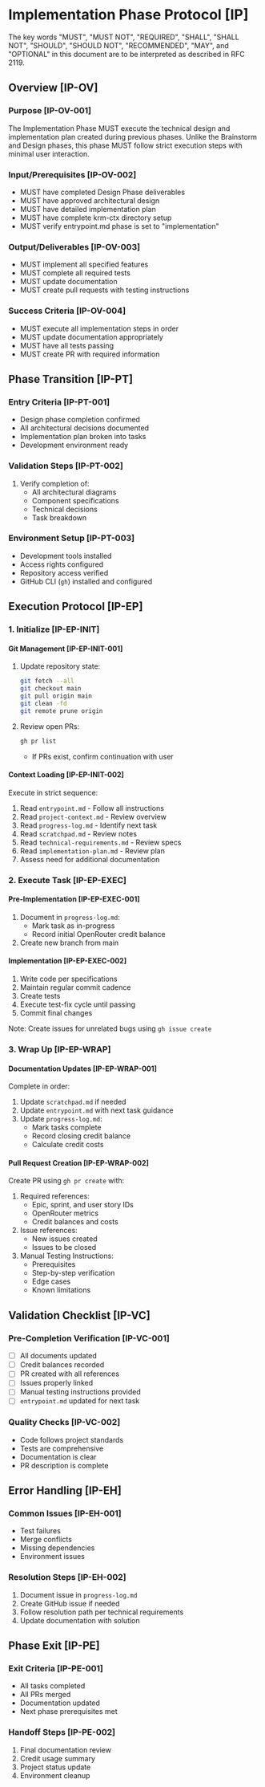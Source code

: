 # Implementation Phase Protocol [IP]

The key words "MUST", "MUST NOT", "REQUIRED", "SHALL", "SHALL NOT", "SHOULD", "SHOULD NOT", "RECOMMENDED", "MAY", and "OPTIONAL" in this document are to be interpreted as described in RFC 2119.

## Overview [IP-OV]

### Purpose [IP-OV-001]
The Implementation Phase MUST execute the technical design and implementation plan created during previous phases. Unlike the Brainstorm and Design phases, this phase MUST follow strict execution steps with minimal user interaction.

### Input/Prerequisites [IP-OV-002]
- MUST have completed Design Phase deliverables
- MUST have approved architectural design
- MUST have detailed implementation plan
- MUST have complete krm-ctx directory setup
- MUST verify entrypoint.md phase is set to "implementation"

### Output/Deliverables [IP-OV-003]
- MUST implement all specified features
- MUST complete all required tests
- MUST update documentation
- MUST create pull requests with testing instructions

### Success Criteria [IP-OV-004]
- MUST execute all implementation steps in order
- MUST update documentation appropriately
- MUST have all tests passing
- MUST create PR with required information

## Phase Transition [IP-PT]

### Entry Criteria [IP-PT-001]
- Design phase completion confirmed
- All architectural decisions documented
- Implementation plan broken into tasks
- Development environment ready

### Validation Steps [IP-PT-002]
1. Verify completion of:
   - All architectural diagrams
   - Component specifications
   - Technical decisions
   - Task breakdown

### Environment Setup [IP-PT-003]
- Development tools installed
- Access rights configured
- Repository access verified
- GitHub CLI (`gh`) installed and configured

## Execution Protocol [IP-EP]

### 1. Initialize [IP-EP-INIT]

#### Git Management [IP-EP-INIT-001]
1. Update repository state:
   ```bash
   git fetch --all
   git checkout main
   git pull origin main
   git clean -fd
   git remote prune origin
   ```
2. Review open PRs:
   ```bash
   gh pr list
   ```
   - If PRs exist, confirm continuation with user

#### Context Loading [IP-EP-INIT-002]
Execute in strict sequence:
1. Read `entrypoint.md` - Follow all instructions
2. Read `project-context.md` - Review overview
3. Read `progress-log.md` - Identify next task
4. Read `scratchpad.md` - Review notes
5. Read `technical-requirements.md` - Review specs
6. Read `implementation-plan.md` - Review plan
7. Assess need for additional documentation

### 2. Execute Task [IP-EP-EXEC]

#### Pre-Implementation [IP-EP-EXEC-001]
1. Document in `progress-log.md`:
   - Mark task as in-progress
   - Record initial OpenRouter credit balance
2. Create new branch from main

#### Implementation [IP-EP-EXEC-002]
1. Write code per specifications
2. Maintain regular commit cadence
3. Create tests
4. Execute test-fix cycle until passing
5. Commit final changes

Note: Create issues for unrelated bugs using `gh issue create`

### 3. Wrap Up [IP-EP-WRAP]

#### Documentation Updates [IP-EP-WRAP-001]
Complete in order:
1. Update `scratchpad.md` if needed
2. Update `entrypoint.md` with next task guidance
3. Update `progress-log.md`:
   - Mark tasks complete
   - Record closing credit balance
   - Calculate credit costs

#### Pull Request Creation [IP-EP-WRAP-002]
Create PR using `gh pr create` with:
1. Required references:
   - Epic, sprint, and user story IDs
   - OpenRouter metrics
   - Credit balances and costs
2. Issue references:
   - New issues created
   - Issues to be closed
3. Manual Testing Instructions:
   - Prerequisites
   - Step-by-step verification
   - Edge cases
   - Known limitations

## Validation Checklist [IP-VC]

### Pre-Completion Verification [IP-VC-001]
- [ ] All documents updated
- [ ] Credit balances recorded
- [ ] PR created with all references
- [ ] Issues properly linked
- [ ] Manual testing instructions provided
- [ ] `entrypoint.md` updated for next task

### Quality Checks [IP-VC-002]
- Code follows project standards
- Tests are comprehensive
- Documentation is clear
- PR description is complete

## Error Handling [IP-EH]

### Common Issues [IP-EH-001]
- Test failures
- Merge conflicts
- Missing dependencies
- Environment issues

### Resolution Steps [IP-EH-002]
1. Document issue in `progress-log.md`
2. Create GitHub issue if needed
3. Follow resolution path per technical requirements
4. Update documentation with solution

## Phase Exit [IP-PE]

### Exit Criteria [IP-PE-001]
- All tasks completed
- All PRs merged
- Documentation updated
- Next phase prerequisites met

### Handoff Steps [IP-PE-002]
1. Final documentation review
2. Credit usage summary
3. Project status update
4. Environment cleanup